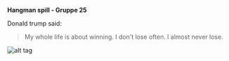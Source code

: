 **Hangman spill - Gruppe 25**

Donald trump said:
> My whole life is about winning. I don't lose often. I almost never lose. 

![alt tag](https://lh5.ggpht.com/Uz8u6HRnoQffXamOEYMcrENi4D6buhw7CXjMBdeeTYGmw0AvXdrn9BsZs92SWIdJWg0=w300)



